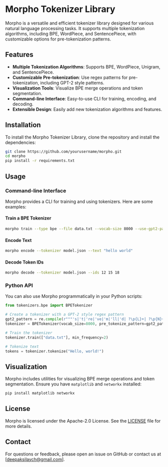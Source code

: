 # Morpho Tokenizer Library

Morpho is a versatile and efficient tokenizer library designed for various natural language processing tasks. It supports multiple tokenization algorithms, including BPE, WordPiece, and SentencePiece, with customizable options for pre-tokenization patterns.

## Features

- **Multiple Tokenization Algorithms**: Supports BPE, WordPiece, Unigram, and SentencePiece.
- **Customizable Pre-tokenization**: Use regex patterns for pre-tokenization, including GPT-2 style patterns.
- **Visualization Tools**: Visualize BPE merge operations and token segmentation.
- **Command-line Interface**: Easy-to-use CLI for training, encoding, and decoding.
- **Extensible Design**: Easily add new tokenization algorithms and features.

## Installation

To install the Morpho Tokenizer Library, clone the repository and install the dependencies:

```bash
git clone https://github.com/yourusername/morpho.git
cd morpho
pip install -r requirements.txt
```

## Usage

### Command-line Interface

Morpho provides a CLI for training and using tokenizers. Here are some examples:

#### Train a BPE Tokenizer

```bash
morpho train --type bpe --file data.txt --vocab-size 8000 --use-gpt2-pattern
```

#### Encode Text

```bash
morpho encode --tokenizer model.json --text "hello world"
```

#### Decode Token IDs

```bash
morpho decode --tokenizer model.json --ids 12 15 18
```

### Python API

You can also use Morpho programmatically in your Python scripts:

```python
from tokenizers.bpe import BPETokenizer

# Create a tokenizer with a GPT-2 style regex pattern
gpt2_pattern = re.compile(r"""'s|'t|'re|'ve|'m|'ll|'d| ?\p{L}+| ?\p{N}+| ?[^\s\p{L}\p{N}]+|\s+(?!\S)|\s+""")
tokenizer = BPETokenizer(vocab_size=8000, pre_tokenize_pattern=gpt2_pattern)

# Train the tokenizer
tokenizer.train(["data.txt"], min_frequency=2)

# Tokenize text
tokens = tokenizer.tokenize("Hello, world!")
```

## Visualization

Morpho includes utilities for visualizing BPE merge operations and token segmentation. Ensure you have `matplotlib` and `networkx` installed:

```bash
pip install matplotlib networkx
```


## License

Morpho is licensed under the Apache-2.0 License. See the [LICENSE](LICENSE) file for more details.


## Contact

For questions or feedback, please open an issue on GitHub or contact us at [deepaksilaych@gmail.com].